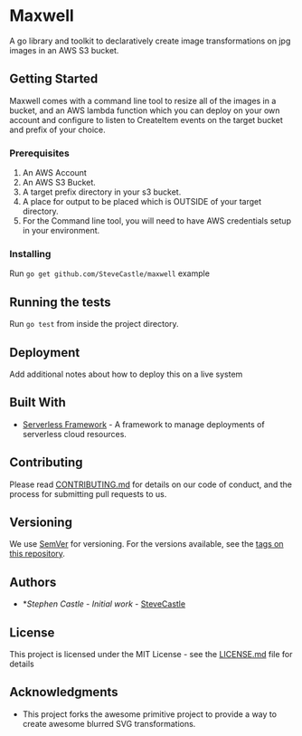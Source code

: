 # Maxwell

A go library and toolkit to declaratively create image transformations on jpg images in an AWS S3 bucket.

## Getting Started

Maxwell comes with a command line tool to resize all of the images in a bucket, and an AWS lambda function which you can deploy
on your own account and configure to listen to CreateItem events on the target bucket and prefix of your choice.
### Prerequisites

1. An AWS Account
2. An AWS S3 Bucket.
3. A target prefix directory in your s3 bucket.
4. A place for output to be placed which is OUTSIDE of your target directory.
5. For the Command line tool, you will need to have AWS credentials setup in your environment.

### Installing

Run `go get github.com/SteveCastle/maxwell`
 example

## Running the tests

Run `go test` from inside the project directory.

## Deployment

Add additional notes about how to deploy this on a live system

## Built With

* [Serverless Framework](http://serverless.com/) - A framework to manage deployments of serverless cloud resources.

## Contributing

Please read [CONTRIBUTING.md](https://gist.github.com/PurpleBooth/b24679402957c63ec426) for details on our code of conduct, and the process for submitting pull requests to us.

## Versioning

We use [SemVer](http://semver.org/) for versioning. For the versions available, see the [tags on this repository](https://github.com/your/project/tags). 

## Authors

* **Stephen Castle* - *Initial work* - [SteveCastle](https://github.com/SteveCastle)

## License

This project is licensed under the MIT License - see the [LICENSE.md](LICENSE.md) file for details

## Acknowledgments

* This project forks the awesome primitive project to provide a way to create awesome blurred SVG transformations.

